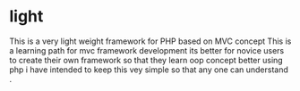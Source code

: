 # light
This is a very light weight framework for PHP based on MVC concept 
This is a learning path for mvc framework development 
its better for novice users to create their own framework so that they learn oop concept better using php 
i have intended to keep this vey simple so that any one can understand .
